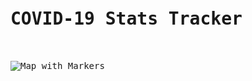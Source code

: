 <pre><h1>COVID-19 Stats Tracker</h1>

<img src="https://raw.githubusercontent.com/kevin-douglas/covid19project-backend/main/map_marker_data_view.png" alt="Map with Markers">
